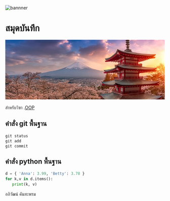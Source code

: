 ![bannner](https://picsum.photos/800/250)

# สมุดบันทึก
![bannner](otddawrc8xqgih9uw7n0.jpg)

สำหรับวิฃา .[OOP](https://wichit2s.github.io)

## คำสั่ง git พื้นฐาน

```
git status
git add
git commit
```

## คำสั่ง python พื้นฐาน

```python
d = { 'Anna': 3.99, 'Betty': 3.78 }
for k,v in d.items():
   print(k, v)
```

อภิวัฒน์ คันทะพรม

